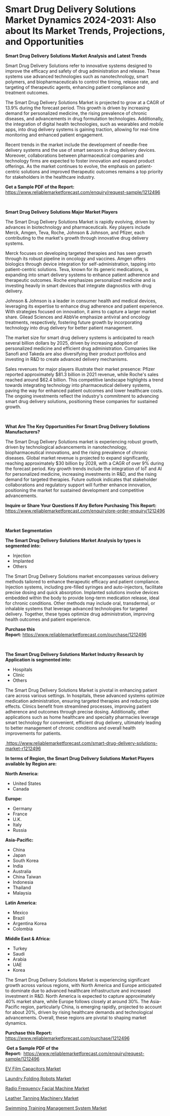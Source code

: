 <p><h1>Smart Drug Delivery Solutions Market Dynamics 2024-2031: Also about Its Market Trends, Projections, and Opportunities</h1></p><p><strong>Smart Drug Delivery Solutions Market Analysis and Latest Trends</strong></p>
<p><p>Smart Drug Delivery Solutions refer to innovative systems designed to improve the efficacy and safety of drug administration and release. These systems use advanced technologies such as nanotechnology, smart polymers, and biopharmaceuticals to control the timing, release rate, and targeting of therapeutic agents, enhancing patient compliance and treatment outcomes.</p><p>The Smart Drug Delivery Solutions Market is projected to grow at a CAGR of 13.9% during the forecast period. This growth is driven by increasing demand for personalized medicine, the rising prevalence of chronic diseases, and advancements in drug formulation technologies. Additionally, the integration of digital health technologies, such as wearables and mobile apps, into drug delivery systems is gaining traction, allowing for real-time monitoring and enhanced patient engagement.</p><p>Recent trends in the market include the development of needle-free delivery systems and the use of smart sensors in drug delivery devices. Moreover, collaborations between pharmaceutical companies and technology firms are expected to foster innovation and expand product offerings. As the market continues to evolve, the emphasis on patient-centric solutions and improved therapeutic outcomes remains a top priority for stakeholders in the healthcare industry.</p></p>
<p><strong>Get a Sample PDF of the Report:&nbsp;</strong> <a href="https://www.reliablemarketforecast.com/enquiry/request-sample/1212496?utm_campaign=1108&utm_medium=2&utm_source=Github&utm_content=ia&utm_term=06102024&utm_id=smart-drug-delivery-solutions">https://www.reliablemarketforecast.com/enquiry/request-sample/1212496</a></p>
<p>&nbsp;</p>
<p><strong>Smart Drug Delivery Solutions Major Market Players</strong></p>
<p><p>The Smart Drug Delivery Solutions Market is rapidly evolving, driven by advances in biotechnology and pharmaceuticals. Key players include Merck, Amgen, Teva, Roche, Johnson & Johnson, and Pfizer, each contributing to the market's growth through innovative drug delivery systems.</p><p>Merck focuses on developing targeted therapies and has seen growth through its robust pipeline in oncology and vaccines. Amgen offers biologics through device integration for self-administration, tapping into patient-centric solutions. Teva, known for its generic medications, is expanding into smart delivery systems to enhance patient adherence and therapeutic outcomes. Roche emphasizes personalized medicine and is investing heavily in smart devices that integrate diagnostics with drug delivery.</p><p>Johnson & Johnson is a leader in consumer health and medical devices, leveraging its expertise to enhance drug adherence and patient experience. With strategies focused on innovation, it aims to capture a larger market share. Gilead Sciences and AbbVie emphasize antiviral and oncology treatments, respectively, fostering future growth by incorporating technology into drug delivery for better patient management.</p><p>The market size for smart drug delivery systems is anticipated to reach several billion dollars by 2025, driven by increasing adoption of personalized medicine and efficient drug administration. Companies like Sanofi and Takeda are also diversifying their product portfolios and investing in R&D to create advanced delivery mechanisms.</p><p>Sales revenues for major players illustrate their market presence: Pfizer reported approximately $81.3 billion in 2021 revenue, while Roche's sales reached around $62.4 billion. This competitive landscape highlights a trend towards integrating technology into pharmaceutical delivery systems, paving the way for enhanced patient outcomes and lower healthcare costs. The ongoing investments reflect the industry's commitment to advancing smart drug delivery solutions, positioning these companies for sustained growth.</p></p>
<p>&nbsp;</p>
<p><strong>What Are The Key Opportunities For Smart Drug Delivery Solutions Manufacturers?</strong></p>
<p><p>The Smart Drug Delivery Solutions market is experiencing robust growth, driven by technological advancements in nanotechnology, biopharmaceutical innovations, and the rising prevalence of chronic diseases. Global market revenue is projected to expand significantly, reaching approximately $30 billion by 2028, with a CAGR of over 9% during the forecast period. Key growth trends include the integration of IoT and AI for personalized medicine, increasing investments in R&D, and the rising demand for targeted therapies. Future outlook indicates that stakeholder collaborations and regulatory support will further enhance innovation, positioning the market for sustained development and competitive advancements.</p></p>
<p><strong>Inquire or Share Your Questions If Any Before Purchasing This Report:</strong> <a href="https://www.reliablemarketforecast.com/enquiry/pre-order-enquiry/1212496?utm_campaign=1108&utm_medium=2&utm_source=Github&utm_content=ia&utm_term=06102024&utm_id=smart-drug-delivery-solutions">https://www.reliablemarketforecast.com/enquiry/pre-order-enquiry/1212496</a></p>
<p>&nbsp;</p>
<p><strong>Market Segmentation</strong></p>
<p><strong>The Smart Drug Delivery Solutions Market Analysis by types is segmented into:</strong></p>
<p><ul><li>Injection</li><li>Implanted</li><li>Others</li></ul></p>
<p><p>The Smart Drug Delivery Solutions market encompasses various delivery methods tailored to enhance therapeutic efficacy and patient compliance. Injection systems, including pre-filled syringes and auto-injectors, facilitate precise dosing and quick absorption. Implanted solutions involve devices embedded within the body to provide long-term medication release, ideal for chronic conditions. Other methods may include oral, transdermal, or inhalable systems that leverage advanced technologies for targeted delivery. Together, these types optimize drug administration, improving health outcomes and patient experience.</p></p>
<p><strong>Purchase this Report:&nbsp;</strong><a href="https://www.reliablemarketforecast.com/purchase/1212496?utm_campaign=1108&utm_medium=2&utm_source=Github&utm_content=ia&utm_term=06102024&utm_id=smart-drug-delivery-solutions">https://www.reliablemarketforecast.com/purchase/1212496</a></p>
<p>&nbsp;</p>
<p><strong>The Smart Drug Delivery Solutions Market Industry Research by Application is segmented into:</strong></p>
<p><ul><li>Hospitals</li><li>Clinic</li><li>Others</li></ul></p>
<p><p>The Smart Drug Delivery Solutions Market is pivotal in enhancing patient care across various settings. In hospitals, these advanced systems optimize medication administration, ensuring targeted therapies and reducing side effects. Clinics benefit from streamlined processes, improving patient adherence and outcomes through precise dosing. Additionally, other applications such as home healthcare and specialty pharmacies leverage smart technology for convenient, efficient drug delivery, ultimately leading to better management of chronic conditions and overall health improvements for patients.</p></p>
<p><a href="https://www.reliablemarketforecast.com/smart-drug-delivery-solutions-market-r1212496?utm_campaign=1108&utm_medium=2&utm_source=Github&utm_content=ia&utm_term=06102024&utm_id=smart-drug-delivery-solutions">&nbsp;https://www.reliablemarketforecast.com/smart-drug-delivery-solutions-market-r1212496</a></p>
<p><strong>In terms of Region, the Smart Drug Delivery Solutions Market Players available by Region are:</strong></p>
<p>
    <p> <strong> North America: </strong>
        <ul>
            <li>United States</li>
            <li>Canada</li>
        </ul>
        </p> 
    <p> <strong> Europe: </strong>
        <ul>
            <li>Germany</li>
            <li>France</li>
            <li>U.K.</li>
            <li>Italy</li>
            <li>Russia</li>
        </ul>
        </p> 
    <p> <strong> Asia-Pacific: </strong>
        <ul>
            <li>China</li>
            <li>Japan</li>
            <li>South Korea</li>
            <li>India</li>
            <li>Australia</li>
            <li>China Taiwan</li>
            <li>Indonesia</li>
            <li>Thailand</li>
            <li>Malaysia</li>
        </ul>
        </p> 
    <p> <strong> Latin America: </strong>
        <ul>
            <li>Mexico</li>
            <li>Brazil</li>
            <li>Argentina Korea</li>
            <li>Colombia</li>
        </ul>
        </p> 
    <p> <strong> Middle East & Africa: </strong>
        <ul>
            <li>Turkey</li>
            <li>Saudi</li>
            <li>Arabia</li>
            <li>UAE</li>
            <li>Korea</li>
        </ul>
    </p>
    </p>
<p><p>The Smart Drug Delivery Solutions Market is experiencing significant growth across various regions, with North America and Europe anticipated to dominate due to advanced healthcare infrastructure and increased investment in R&D. North America is expected to capture approximately 40% market share, while Europe follows closely at around 30%. The Asia-Pacific region, particularly China, is emerging rapidly, projected to account for about 20%, driven by rising healthcare demands and technological advancements. Overall, these regions are pivotal to shaping market dynamics.</p></p>
<p><strong>Purchase this Report: </strong><a href="https://www.reliablemarketforecast.com/purchase/1212496?utm_campaign=1108&utm_medium=2&utm_source=Github&utm_content=ia&utm_term=06102024&utm_id=smart-drug-delivery-solutions">https://www.reliablemarketforecast.com/purchase/1212496</a></p>
<p>&nbsp;<strong>Get a Sample PDF of the Report:&nbsp;&nbsp;</strong><a href="https://www.reliablemarketforecast.com/enquiry/request-sample/1212496?utm_campaign=1108&utm_medium=2&utm_source=Github&utm_content=ia&utm_term=06102024&utm_id=smart-drug-delivery-solutions">https://www.reliablemarketforecast.com/enquiry/request-sample/1212496</a></p>
<p><strong></strong></p>
<p><p><a href="https://issuu.com/reportprime-2/docs/ev-film-capacitors-market-size-2030_2b3737f845a594?utm_campaign=1108&utm_medium=2&utm_source=Github&utm_content=ia&utm_term=06102024&utm_id=smart-drug-delivery-solutions">EV Film Capacitors Market</a></p><p><a href="https://www.linkedin.com/pulse/laundry-folding-robots-market-forecast-global-trends-analysis-aqagf?utm_campaign=1108&utm_medium=2&utm_source=Github&utm_content=ia&utm_term=06102024&utm_id=smart-drug-delivery-solutions">Laundry Folding Robots Market</a></p><p><a href="https://issuu.com/reportprime-2/docs/radio-frequency-facial-machine-mark_43f4a87e2c238d?utm_campaign=1108&utm_medium=2&utm_source=Github&utm_content=ia&utm_term=06102024&utm_id=smart-drug-delivery-solutions">Radio Frequency Facial Machine Market</a></p><p><a href="https://www.linkedin.com/pulse/leather-tanning-machinery-landscape-product-spectrum-market-ryoqf?utm_campaign=1108&utm_medium=2&utm_source=Github&utm_content=ia&utm_term=06102024&utm_id=smart-drug-delivery-solutions">Leather Tanning Machinery Market</a></p><p><a href="https://github.com/CliffMedina6/Market-Research-Report-List-6/blob/main/swimming-training-management-system-market.md?utm_campaign=1108&utm_medium=2&utm_source=Github&utm_content=ia&utm_term=06102024&utm_id=smart-drug-delivery-solutions">Swimming Training Management System Market</a></p></p>